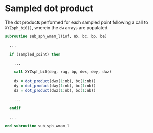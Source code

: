 # Sampled dot product

The dot products performed for each sampled point following a call to `XYZsph_bi0()`, wherein the `dw` arrays are populated.
  

```fortran
subroutine sub_sph_wmam_l(iof, nb, bc, bp, be)

  ...

  if (sampled_point) then  

    ...

    call XYZsph_bi0(deg, rag, bp, dwx, dwy, dwz)
      
    dx = dot_product(dwx(1:nb), bc(1:nb))
    dy = dot_product(dwy(1:nb), bc(1:nb))
    dz = dot_product(dwz(1:nb), bc(1:nb))

    ...

  endif

  ...

end subroutine sub_sph_wmam_l
```
